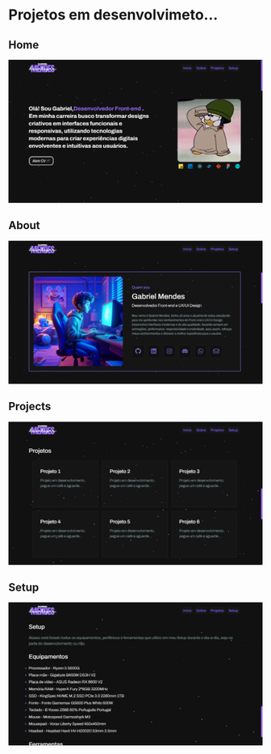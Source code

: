 # Projetos em desenvolvimeto...

## Home  
<img src="images/port1.png" width=""><br>
## About
<img src="images/port2.png" width=""><br>
## Projects
<img src="images/port3.png" width=""><br>
## Setup
<img src="images/port4.png" width=""><br>
